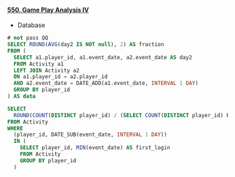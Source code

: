#### [550. Game Play Analysis IV](https://leetcode.com/problems/game-play-analysis-iv/)

* Database

```sql
# not pass QQ
SELECT ROUND(AVG(day2 IS NOT null), 2) AS fraction
FROM (
  SELECT a1.player_id, a1.event_date, a2.event_date AS day2
  FROM Activity a1
  LEFT JOIN Activity a2
  ON a1.player_id = a2.player_id
  AND a2.event_date = DATE_ADD(a1.event_date, INTERVAL 1 DAY)
  GROUP BY player_id
) AS data
```
```sql
SELECT
  ROUND(COUNT(DISTINCT player_id) / (SELECT COUNT(DISTINCT player_id) FROM Activity), 2) AS fraction
FROM Activity
WHERE
  (player_id, DATE_SUB(event_date, INTERVAL 1 DAY))
  IN (
    SELECT player_id, MIN(event_date) AS first_login 
    FROM Activity 
    GROUP BY player_id
  )
```
<br/>